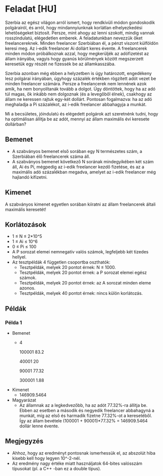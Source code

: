 # Feladat [HU]
Szerbia az egész világon arról ismert, hogy rendkívüli módon gondoskodik polgárairól, és arról, hogy mindannyiunknak korlátlan elhelyezkedési lehetőségeket biztosít. Persze, mint ahogy az lenni szokott, mindig vannak rosszindulatú, elégedetlen emberek. A feladatunkban nevezzük őket freelancereknek. Minden freelancer Szerbiában él, a pénzt viszont külföldön keresi meg. Az i-edik freelancer Ai dollárt keres évente. A freelancerek minden módon próbálkoznak azzal, hogy megkerüljék az adófizetést az állam irányába, vagyis hogy gyanús körülmények között megszerzett keresetük egy részét ne fizessék be az államkasszába.

Szerbia azonban még ebben a helyzetben is úgy határozott, engedékeny lesz polgárai irányában, úgyhogy százalék értékben rögzített adót vezet be minden freelancer számára. Persze a freelancerek nem lennének azok amik, ha nem bonyolítanák tovább a dolgot. Úgy döntöttek, hogy ha az adó túl magas, ők inkább nem dolgoznak (és a levegőből élnek), csakhogy az állam ne keressen rajtuk egy-két dollárt. Pontosan fogalmazva: ha az adó meghaladja a Pi százalékot, az i-edik freelancer abbahagyja a munkát.

Mi a becsületes, jóindulatú és elégedett polgárok azt szeretnénk tudni, hogy ha optimálisan állítja be az adót, mennyi az állam maximális évi keresete dollárban?

## Bemenet
- A szabványos bemenet első sorában egy N természetes szám, a Szerbiában élő freelancerek száma áll.
- A szabványos bemenet következő N sorának mindegyikében két szám áll, Ai és Pi, mégpedig az i-edik freelancer kezdő fizetése, és az a maximális adó százalékban megadva, amelyet az i-edik freelancer még hajlandó kifizetni.

## Kimenet
A szabványos kimenet egyetlen sorában kiíratni az állam freelancerek általi maximális keresetét!

## Korlátozások
- 1 ≤ N ≤ 2*10^5
- 1 ≤ Ai ≤ 10^6
- 0 ≤ Pi ≤ 100
- A P sorozat elemei nemnegatív valós számok, legfeljebb két tizedes hellyel.
- Az tesztpéldák 4 független csoportba oszthatók:
    - Tesztpéldák, melyek 20 pontot érnek: N ≤ 1000.
    - Tesztpéldák, melyek 20 pontot érnek: a P sorozat elemei egész számok.
    - Tesztpéldák, melyek 20 pontot érnek: az A sorozat minden eleme azonos.
    - Tesztpéldák, melyek 40 pontot érnek: nincs külön korlátozás.
## Példák
### Példa 1
- Bemenet
    - 4

		100001 83.2

		40001 20
		
		90001 77.32

		300001 1.88
- Kimenet
    - 146909.5464
- Magyarázat
    - Az államnak az a legkedvezőbb, ha az adót 77.32%-ra állítja be. Ebben az esetben a második és negyedik freelancer abbahagyná a munkát, míg az első és harmadik fizetne 77.32%-ot a keresetéből. Így az állam bevétele (100001 + 90001)*77.32% = 146909.5464 dollár lenne évente.
## Megjegyzés
- Ahhoz, hogy az eredményt pontosnak ismerhessük el, az abszolút hiba kisebb kell hogy legyen 10^-2-nél.
- Az eredmény nagy értéke miatt használjatok 64-bites valósszám típusokat (pl. a C++ -ban ez a double típus).